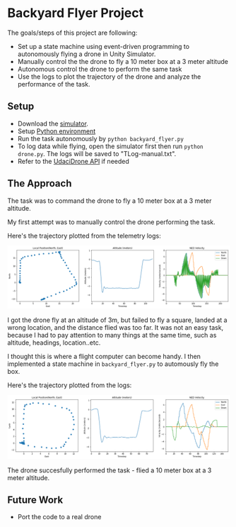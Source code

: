 # Backyard Flyer Project

The goals/steps of this project are following:
* Set up a state machine using event-driven programming to autonomously flying a drone in Unity Simulator. 
* Manually control the the drone to fly a 10 meter box at a 3 meter altitude
* Autonomous control the drone to perform the same task
* Use the logs to plot the trajectory of the drone and analyze the performance of the task.

## Setup
* Download the [simulator](https://github.com/udacity/FCND-Simulator/releases).
* Setup [Python environment](https://github.com/udacity/FCND-Term1-Starter-Kit)
* Run the task autonomously by `python backyard_flyer.py`
* To log data while flying, open the simulator first then run `python drone.py`. The logs will be saved to "TLog-manual.txt". 
* Refer to the [UdaciDrone API](https://udacity.github.io/udacidrone/) if needed


[//]: # (Image References)

[image1]: ./images/plots-auto.png "Autonomous Trajectory"
[image2]: ./images/plots-manual.png "Manual Trajectory"

## The Approach
The task was to command the drone to fly a 10 meter box at a 3 meter altitude. 

My first attempt was to manually control the drone performing the task. 

Here's the trajectory plotted from the telemetry logs:

![alt text][image2]

I got the drone fly at an altitude of 3m, but failed to fly a square, landed at a wrong location, and the distance flied was too far. It was not an easy task, because I had to pay attention to many things at the same time, such as altitude, headings, location..etc. 

I thought this is where a flight computer can become handy. I then implemented a state machine in `backyard_flyer.py` to automously fly the box. 

Here's the trajectory plotted from the logs:

![alt text][image1]

The drone succesfully performed the task - flied a 10 meter box at a 3 meter altitude.

## Future Work
* Port the code to a real drone

